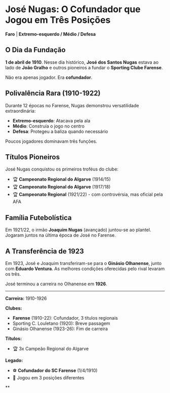 # José Nugas: O Cofundador que Jogou em Três Posições

**Faro** | **Extremo-esquerdo / Médio / Defesa**

## O Dia da Fundação

**1 de abril de 1910**. Nesse dia histórico, **José dos Santos Nugas** estava ao lado de **João Gralho** e outros pioneiros a fundar o **Sporting Clube Farense**.

Não era apenas jogador. Era **cofundador**.

## Polivalência Rara (1910-1922)

Durante 12 épocas no Farense, Nugas demonstrou versatilidade extraordinária:
- **Extremo-esquerdo**: Atacava pela ala
- **Médio**: Construía o jogo no centro
- **Defesa**: Protegeu a baliza quando necessário

Poucos jogadores dominavam três funções.

## Títulos Pioneiros

José Nugas conquistou os primeiros troféus do clube:
- 🏆 **Campeonato Regional do Algarve** (1914/15)
- 🏆 **Campeonato Regional do Algarve** (1917/18)
- 🏆 **Campeonato Regional** (1921/22) - com controvérsia, mas oficial pela AFA

## Família Futebolística

Em 1921/22, o irmão **Joaquim Nugas** (avançado) juntou-se ao plantel. Jogaram juntos na última época de José no Farense.

## A Transferência de 1923

Em 1923, José e Joaquim transferiram-se para o **Ginásio Olhanense**, junto com **Eduardo Ventura**. As melhores condições oferecidas pelo rival levaram os três.

José terminou a carreira no Olhanense em **1926**.

---

**Carreira:** 1910-1926

**Clubes:**
- **Farense** (1910-22): Cofundador, 3 títulos regionais
- Sporting C. Louletano (1920): Breve passagem
- Ginásio Olhanense (1923-26): Fim de carreira

**Títulos:**
- 🏆 3x Campeão Regional do Algarve

**Legado:**
- ⚽ **Cofundador do SC Farense** (1/4/1910)
- 🔄 Jogou em 3 posições diferentes

**